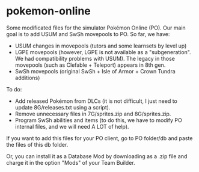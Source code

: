 # pokemon-online
Some modificated files for the simulator Pokémon Online (PO). Our main goal is to add USUM and SwSh movepools to PO. So far, we have:
- USUM changes in movepools (tutors and some learnsets by level up)
- LGPE movepools (however, LGPE is not available as a "subgeneration". We had compatibility problems with USUM). The legacy in those movepools (such as Clefable + Teleport) appears in 8th gen.
- SwSh movepools (original SwSh + Isle of Armor + Crown Tundra additions)

To do:
- Add released Pokémon from DLCs (it is not difficult, I just need to update 8G/releases.txt using a script).
- Remove unnecessary files in 7G/sprites.zip and 8G/sprites.zip.
- Program SwSh abilities and items (to do this, we have to modify PO internal files, and we will need A LOT of help).



If you want to add this files for your PO client, go to PO folder/db and paste the files of this db folder.

Or, you can install it as a Database Mod by downloading as a .zip file and charge it in the option "Mods" of your Team Builder.
